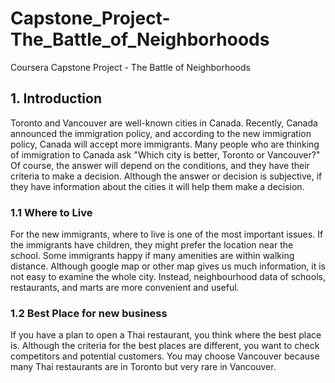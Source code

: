 # Capstone_Project-The_Battle_of_Neighborhoods
Coursera Capstone Project - The Battle of Neighborhoods

## 1. Introduction

Toronto and Vancouver are well-known cities in Canada. Recently, Canada announced the immigration policy, and according to the new immigration policy, Canada will accept more immigrants. Many people who are thinking of immigration to Canada ask "Which city is better, Toronto or Vancouver?" Of course, the answer will depend on the conditions, and they have their criteria to make a decision. Although the answer or decision is subjective, if they have information about the cities it will help them make a decision.

### 1.1 Where to Live
For the new immigrants, where to live is one of the most important issues. If the immigrants have children, they might prefer the location near the school. Some immigrants happy if many amenities are within walking distance. Although google map or other map gives us much information, it is not easy to examine the whole city. Instead, neighbourhood data of schools, restaurants, and marts are more convenient and useful.

### 1.2 Best Place for new business
If you have a plan to open a Thai restaurant, you think where the best place is. Although the criteria for the best places are different, you want to check competitors and potential customers. You may choose Vancouver because many Thai restaurants are in Toronto but very rare in Vancouver.

